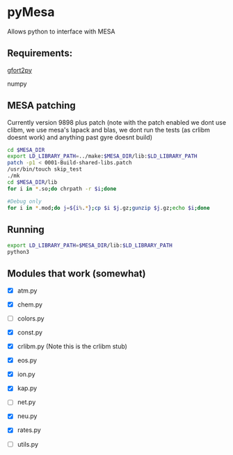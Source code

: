 # pyMesa
Allows python to interface with MESA

## Requirements:
[gfort2py](https://github.com/rjfarmer/gfort2py)

numpy

## MESA patching
Currently version 9898 plus patch (note with the patch enabled we dont use clibm, we use mesa's lapack and blas, we dont run the tests (as crlibm doesnt work) and anything past gyre doesnt build)

````bash
cd $MESA_DIR
export LD_LIBRARY_PATH=../make:$MESA_DIR/lib:$LD_LIBRARY_PATH
patch -p1 < 0001-Build-shared-libs.patch
/usr/bin/touch skip_test
./mk
cd $MESA_DIR/lib
for i in *.so;do chrpath -r $i;done

#Debug only
for i in *.mod;do j=${i%.*};cp $i $j.gz;gunzip $j.gz;echo $i;done

````

## Running
````bash
export LD_LIBRARY_PATH=$MESA_DIR/lib:$LD_LIBRARY_PATH
python3
````

## Modules that work (somewhat)

- [x] atm.py
- [x] chem.py
- [ ] colors.py
- [x] const.py
- [x] crlibm.py (Note this is the crlibm stub)
- [x] eos.py
- [x] ion.py
- [x] kap.py
- [ ] net.py
- [x] neu.py
- [x] rates.py
- [ ] utils.py





